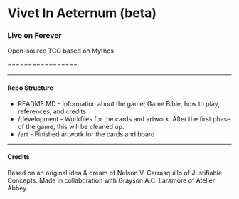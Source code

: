 # Vivet In Aeternum (beta)
### __Live on Forever__

Open-source TCG based on Mythos

=================



----
#### Repo Structure
- README.MD - Information about the game; Game Bible, how to play, references, and credits
- /development - Workfiles for the cards and artwork. After the first phase of the game, this will be cleaned up.
- /art - Finished artwork for the cards and board

----
#### Credits
Based on an original idea & dream of Nelson V. Carrasquillo of Justifiable Concepts. 
Made in collaboration with Grayson A.C. Laramore of Atelier Abbey.
